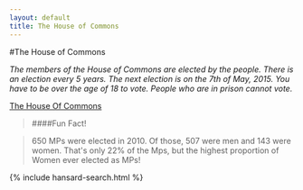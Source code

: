 ```yaml
---
layout: default
title: The House of Commons
---
```



#The House of Commons

*The members of the House of Commons are elected by the people. There is an election every 5 years. The next election is  on the 7th of May, 2015. You have to be over the age of 18 to vote. People who are in prison cannot vote.*

[The House Of Commons](http://www.youtube.com/watch?v=dS_SLF92e5A&list=PL03FFE1F0B34AA057)

>####Fun Fact!

  >650 MPs were elected in 2010.
  >Of those, 507 were men and 143 were women.
  >That's only 22% of the Mps, but the highest proportion of Women ever elected as MPs!
  
  {% include hansard-search.html %}
  
